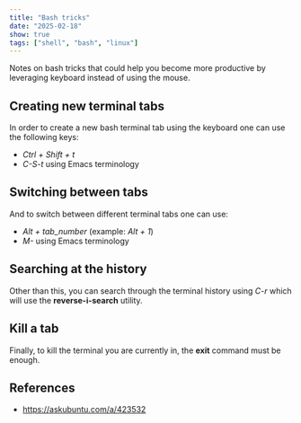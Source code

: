```yaml
---
title: "Bash tricks"
date: "2025-02-18"
show: true
tags: ["shell", "bash", "linux"]
---
```


Notes on bash tricks that could help you become more productive by leveraging
keyboard instead of using the mouse.

## Creating new terminal tabs

In order to create a new bash terminal tab using the keyboard one can use the
following keys:

-   *Ctrl + Shift + t*
-   *C-S-t* using Emacs terminology

## Switching between tabs

And to switch between different terminal tabs one can use:

-   *Alt + tab_number* (example: *Alt + 1*)
-   *M-<number>* using Emacs terminology

## Searching at the history

Other than this, you can search through the terminal history using *C-r* which
will use the **reverse-i-search** utility.

## Kill a tab

Finally, to kill the terminal you are currently in, the **exit** command must be
enough.

## References

-   <https://askubuntu.com/a/423532>
